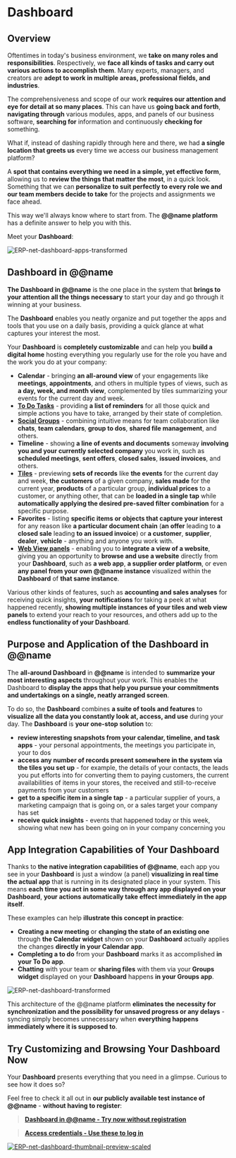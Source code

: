 # Dashboard

## Overview

Oftentimes in today's business environment, we **take on many roles and responsibilities**. 
Respectively, we **face all kinds of tasks and carry out various actions to accomplish them**. 
Many experts, managers, and creators are **adept to work in multiple areas, professional fields, and industries**.  

The comprehensiveness and scope of our work **requires our attention and eye for detail at so many places**. 
This can have us **going back and forth**, **navigating through** various modules, apps, and panels of our business software, **searching for** information and continuously **checking for** something.  

What if, instead of dashing rapidly through here and there, we had **a single location that greets us** every time we access our business management platform?  

A **spot that contains everything we need in a simple, yet effective form**, allowing us to **review the things that matter the most**, in a quick look. 
Something that we can **personalize to suit perfectly to every role we and our team members decide to take** for the projects and assignments we face ahead.  

This way we'll always know where to start from. 
The **@@name platform** has a definite answer to help you with this. 

Meet your **Dashboard**:  

![ERP-net-dashboard-apps-transformed](https://github.com/k1kolev/info/assets/106669250/5f4dcb4a-8b2b-4c8c-ac10-aeb7b915d48b)

## Dashboard in @@name

**The Dashboard in @@name** is the one place in the system that **brings to your attention all the things necessary** to start your day and go through it winning at your business.  

The **Dashboard** enables you neatly organize and put together the apps and tools that you use on a daily basis, providing a quick glance at what captures your interest the most.  

Your **Dashboard** is **completely customizable** and can help you **build a digital home** hosting everything you regularly use for the role you have and the work you do at your company:  

* **Calendar** - bringing **an all-around view** of your engagements like **meetings**, **appointments**, and others in multiple types of views, such as **a day, week, and month view**, complemented by tiles summarizing your events for the current day and week. 
* **[To Do Tasks](~/features/my-apps/todo.md)** - providing **a list of reminders** for all those quick and simple actions you have to take, arranged by their state of completion. 
* **[Social Groups](~/features/my-apps/team-collaboration.md)** - combining intuitive means for team collaboration like **chats**, **team calendars**, **group to dos**, **shared file management**, and others. 
* **Timeline** - showing **a line of events and documents** someway **involving you and your currently selected company** you work in, such as **scheduled meetings**, **sent offers**, **closed sales**, **issued invoices**, and others. 
* **[Tiles](~/features/my-apps/tiles.md)** - previewing **sets of records** like **the events** for the current day and week, **the customers** of a given company, **sales made** for the current year, **products** of a particular group, **individual prices** to a customer, or anything other, that can be **loaded in a single tap** while **automatically applying the desired pre-saved filter combination** for a specific purpose. 
* **Favorites** - listing **specific items or objects that capture your interest** for any reason like **a particular document chain** (**an offer** leading to **a closed sale** leading **to an issued invoice**) or **a customer**, **supplier**, **dealer**, **vehicle** - anything and anyone you work with. 
* **[Web View panels](~/features/ui-ux-features/web-view.md)** - enabling you to **integrate a view of a website**, giving you an opportunity to **browse and use a website** directly from your **Dashboard**, such as **a web app**, **a supplier order platform**, or even **any panel from your own @@name instance** visualized within the **Dashboard** of **that same instance**.  

Various other kinds of features, such as **accounting and sales analyses** for receiving quick insights, **your notifications** for taking a peek at what happened recently, **showing multiple instances of your tiles and web view panels** to extend your reach to your resources, and others add up to the **endless functionality of your Dashboard**.  

## Purpose and Application of the Dashboard in @@name

The **all-around Dashboard** in **@@name** is intended to **summarize your most interesting aspects** throughout your work. 
This enables the Dashboard to **display the apps that help you pursue your commitments and undertakings on a single, neatly arranged screen**.  

To do so, the **Dashboard** combines **a suite of tools and features** to **visualize all the data you constantly look at, access, and use** during your day. 
The **Dashboard** is **your one-stop solution** to:  

* **review interesting snapshots from your calendar, timeline, and task apps** - your personal appointments, the meetings you participate in, your to dos 
* **access any number of records present somewhere in the system via the tiles you set up** - for example, the details of your contacts, the leads you put efforts into for converting them to paying customers, the current availabilities of items in your stores, the received and still-to-receive payments from your customers 
* **get to a specific item in a single tap** - a particular supplier of yours, a marketing campaign that is going on, or a sales target your company has set 
* **receive quick insights** - events that happened today or this week, showing what new has been going on in your company concerning you  

## App Integration Capabilities of Your Dashboard

Thanks to **the native integration capabilities of @@name**, each app you see in your **Dashboard** is just a window (a panel) **visualizing in real time the actual app** that is running in its designated place in your system. 
This means **each time you act in some way through any app displayed on your Dashboard**, **your actions automatically take effect immediately in the app itself**.  

These examples can help **illustrate this concept in practice**:  

* **Creating a new meeting** or **changing the state of an existing one** through **the Calendar widget** shown on your **Dashboard** actually applies the changes **directly in your Calendar app**. 
* **Completing a to do** from your **Dashboard** marks it as accomplished **in your To Do app**.
* **Chatting** with your team or **sharing files** with them via your **Groups widget** displayed on your **Dashboard** happens **in your Groups app**.  

![ERP-net-dashboard-transformed](https://github.com/k1kolev/info/assets/106669250/1ad00a51-d660-4daa-befb-8b5c7389b488)

This architecture of the @@name platform **eliminates the necessity for synchronization and the possibility for unsaved progress or any delays** - syncing simply becomes unnecessary when **everything happens immediately where it is supposed to**.  

## Try Customizing and Browsing Your Dashboard Now

Your **Dashboard** presents everything that you need in a glimpse. 
Curious to see how it does so?  

Feel free to check it all out in **our publicly available test instance of @@name** - **without having to register**:  

> **[Dashboard in @@name - Try now without registration](https://testdb.my.erp.net/cl/dashboard)**  

> **[Access credentials - Use these to log in](~/information/try-our-system.md)**  

[![ERP-net-dashboard-thumbnail-preview-scaled](https://github.com/k1kolev/info/assets/106669250/43ed2060-2632-4606-93d8-88a14c38add5)](https://testdb.my.erp.net/cl/dashboard)
